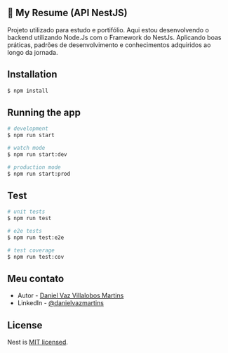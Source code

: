 ## 🚀 My Resume (API NestJS)
Projeto utilizado para estudo e portifólio. Aqui estou desenvolvendo o backend utilizando Node.Js com o Framework do NestJs.
Aplicando boas práticas, padrões de desenvolvimento e conhecimentos adquiridos ao longo da jornada.

## Installation

```bash
$ npm install
```

## Running the app

```bash
# development
$ npm run start

# watch mode
$ npm run start:dev

# production mode
$ npm run start:prod
```

## Test

```bash
# unit tests
$ npm run test

# e2e tests
$ npm run test:e2e

# test coverage
$ npm run test:cov
```

## Meu contato

- Autor - [Daniel Vaz Villalobos Martins](https://danielvazmartins.com.br)
- LinkedIn - [@danielvazmartins](https://www.linkedin.com/in/danielvazmartins/)

## License

Nest is [MIT licensed](LICENSE).
